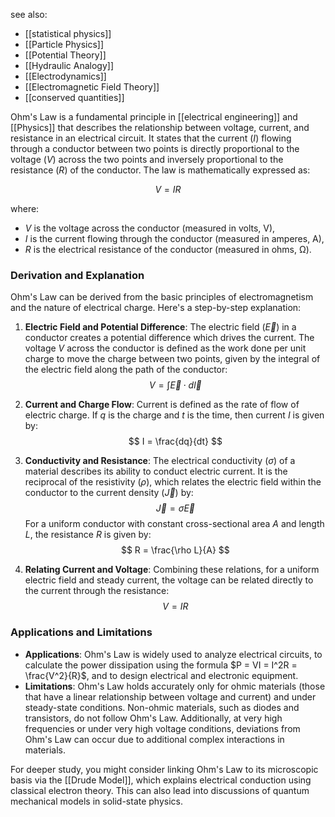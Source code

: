 see also:
- [[statistical physics]]
- [[Particle Physics]]
- [[Potential Theory]]
- [[Hydraulic Analogy]]
- [[Electrodynamics]]
- [[Electromagnetic Field Theory]]
- [[conserved quantities]]

Ohm's Law is a fundamental principle in [[electrical engineering]] and [[Physics]] that describes the relationship between voltage, current, and resistance in an electrical circuit. It states that the current ($I$) flowing through a conductor between two points is directly proportional to the voltage ($V$) across the two points and inversely proportional to the resistance ($R$) of the conductor. The law is mathematically expressed as:

$$ V = IR $$

where:
- $V$ is the voltage across the conductor (measured in volts, V),
- $I$ is the current flowing through the conductor (measured in amperes, A),
- $R$ is the electrical resistance of the conductor (measured in ohms, Ω).

### Derivation and Explanation

Ohm's Law can be derived from the basic principles of electromagnetism and the nature of electrical charge. Here's a step-by-step explanation:

1. **Electric Field and Potential Difference**: The electric field ($\vec{E}$) in a conductor creates a potential difference which drives the current. The voltage $V$ across the conductor is defined as the work done per unit charge to move the charge between two points, given by the integral of the electric field along the path of the conductor:
   $$ V = \int \vec{E} \cdot d\vec{l} $$

2. **Current and Charge Flow**: Current is defined as the rate of flow of electric charge. If $q$ is the charge and $t$ is the time, then current $I$ is given by:
   $$ I = \frac{dq}{dt} $$

3. **Conductivity and Resistance**: The electrical conductivity ($\sigma$) of a material describes its ability to conduct electric current. It is the reciprocal of the resistivity ($\rho$), which relates the electric field within the conductor to the current density ($\vec{J}$) by:
   $$ \vec{J} = \sigma \vec{E} $$
   For a uniform conductor with constant cross-sectional area $A$ and length $L$, the resistance $R$ is given by:
   $$ R = \frac{\rho L}{A} $$

4. **Relating Current and Voltage**: Combining these relations, for a uniform electric field and steady current, the voltage can be related directly to the current through the resistance:
   $$ V = IR $$

### Applications and Limitations

- **Applications**: Ohm's Law is widely used to analyze electrical circuits, to calculate the power dissipation using the formula $P = VI = I^2R = \frac{V^2}{R}$, and to design electrical and electronic equipment.
- **Limitations**: Ohm's Law holds accurately only for ohmic materials (those that have a linear relationship between voltage and current) and under steady-state conditions. Non-ohmic materials, such as diodes and transistors, do not follow Ohm's Law. Additionally, at very high frequencies or under very high voltage conditions, deviations from Ohm's Law can occur due to additional complex interactions in materials.

For deeper study, you might consider linking Ohm's Law to its microscopic basis via the [[Drude Model]], which explains electrical conduction using classical electron theory. This can also lead into discussions of quantum mechanical models in solid-state physics.